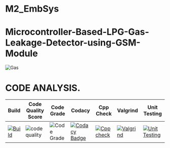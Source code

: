 # M2_EmbSys
# Microcontroller-Based-LPG-Gas-Leakage-Detector-using-GSM-Module
![Gas](https://user-images.githubusercontent.com/98813646/155738299-52cb1792-8b15-4ba1-8810-879c6197d066.PNG)
# CODE ANALYSIS.
| Build | Code Quality Score | Code Grade | Codacy | Cpp Check | Valgrind | Unit Testing |
| -- | -- | -- | -- | -- | -- | -- |
| [![Build](https://github.com/geekybo/M2_EmbSys/actions/workflows/Build.yml/badge.svg)](https://github.com/geekybo/M2_EmbSys/actions/workflows/Build.yml) | ![code quality](https://api.codiga.io/project/31606/score/svg) | ![Code Grade](https://api.codiga.io/project/31606/status/svg) | [![Codacy Badge](https://app.codacy.com/project/badge/Grade/d2c0b11de0c04752b68999beaa36ed50)](https://www.codacy.com/gh/geekybo/M2_EmbSys/dashboard?utm_source=github.com&amp;utm_medium=referral&amp;utm_content=geekybo/M2_EmbSys&amp;utm_campaign=Badge_Grade) | [![Cpp check](https://github.com/geekybo/M2_EmbSys/actions/workflows/cppcheck.yml/badge.svg)](https://github.com/geekybo/M2_EmbSys/actions/workflows/cppcheck.yml) |[![Valgrind](https://github.com/geekybo/M2_EmbSys/actions/workflows/Valgrind.yml/badge.svg)](https://github.com/geekybo/M2_EmbSys/actions/workflows/Valgrind.yml) | [![Unit Testing](https://github.com/geekybo/M2_EmbSys/actions/workflows/unity.yml/badge.svg)](https://github.com/geekybo/M2_EmbSys/actions/workflows/unity.yml)
